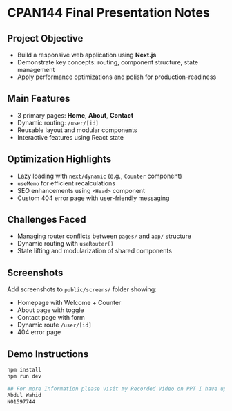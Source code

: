 # CPAN144 Final Presentation Notes

## Project Objective
- Build a responsive web application using **Next.js**
- Demonstrate key concepts: routing, component structure, state management
- Apply performance optimizations and polish for production-readiness

## Main Features
- 3 primary pages: **Home**, **About**, **Contact**
- Dynamic routing: `/user/[id]`
- Reusable layout and modular components
- Interactive features using React state

## Optimization Highlights
- Lazy loading with `next/dynamic` (e.g., `Counter` component)
- `useMemo` for efficient recalculations
- SEO enhancements using `<Head>` component
- Custom 404 error page with user-friendly messaging

## Challenges Faced
- Managing router conflicts between `pages/` and `app/` structure
- Dynamic routing with `useRouter()`
- State lifting and modularization of shared components

## Screenshots
Add screenshots to `public/screens/` folder showing:
- Homepage with Welcome + Counter
- About page with toggle
- Contact page with form
- Dynamic route `/user/[id]`
- 404 error page

##  Demo Instructions
```bash
npm install
npm run dev

## For more Information please visit my Recorded Video on PPT I have uploaded into Blackboard submissions section thank you.
Abdul Wahid
N01597744
